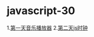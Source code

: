 # javascript-30
1.[第一天音乐播放器](https://huangchucai.github.io/javascript-30/one-day/)
2.[第二天js时钟](https://huangchucai.github.io/javascript-30/two-day/)

